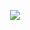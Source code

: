 <p align="center">
<a href="https://travis-ci.org/laravel/framework"><img src="https://api.travis-ci.org/samdevbr/samueltest.svg?branch=master alt="Build Status"></a>
</p>